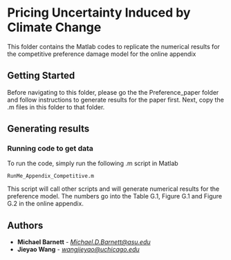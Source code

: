 # Pricing Uncertainty Induced by Climate Change

This folder contains the Matlab codes to replicate the numerical results for the competitive preference damage model for the online appendix

## Getting Started

Before navigating to this folder, please go the the Preference_paper folder and follow instructions to generate results for the paper first. 
Next, copy the .m files in this folder to that folder.

## Generating results

### Running code to get data

To run the code, simply run the following .m script in Matlab

```
RunMe_Appendix_Competitive.m
```
This script will call other scripts and will generate numerical results for the preference model. The numbers go into the Table G.1,  Figure G.1 and Figure G.2 in the online appendix.

## Authors

* **Michael Barnett** - *Michael.D.Barnett@asu.edu*
* **Jieyao Wang** - *wangjieyao@uchicago.edu*

